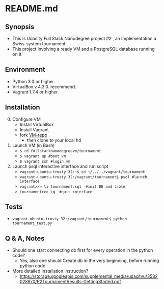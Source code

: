 # README.md

## Synopsis

  - This is Udacity Full Stack Nanodegree project \#2 , an implementation a Swiss-system tournament.
  - This project involving a ready VM and a PostgreSQL database running on it.

## Environment
  - Python 3.0 or higher.
  - VirtualBox v 4.3.0. recommend.
  - Vagrant 1.7.4 or higher.

## Installation
  0. Configure VM
      - Install VirtualBox
      - Install Vagrant
      - fork [VM-repo](http://github.com/udacity/fullstack-nanodegree-vm)
          - then clone to your local hd
  1. Launch VM (in Bash)
      - ```$ cd full­stack­nanodegree­vm/tournament ```
      - ```$ vagrant up #boot vm```
      - ```$ vagrant ssh #login vm```
  2. Launch psql interactive interface and run script
      - ```vagrant-ubuntu-trusty-32:~$ cd ~/../../vagrant/tournament```
      - ```vagrant-ubuntu-trusty-32:/vagrant/tournament$ psql #launch interface```
      - ```vagrant>>> \i tournament.sql  #init DB and table```
      - ```tournament>>> \q  #quit interface```

## Tests
  - ```vagrant-ubuntu-trusty-32:/vagrant/tournament$ python tournament_test.py```

## Q & A,  Notes
  - Should one start connecting db first for every operation in the python code?
      - Yes, also one should Create db in the very beginning, before running python code
  - More detailed installation instruction?
      - https://storage.googleapis.com/supplemental_media/udacityu/3532028970/P2TournamentResults-GettingStarted.pdf
